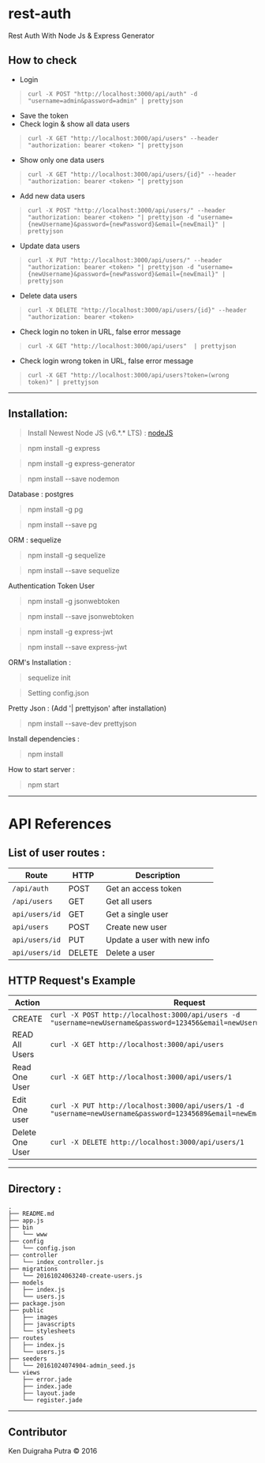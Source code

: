 # rest-auth
Rest Auth With Node Js & Express Generator

## How to check
* Login
> `curl -X POST "http://localhost:3000/api/auth" -d "username=admin&password=admin" | prettyjson`

* Save the token
* Check login & show all data users
> `curl -X GET "http://localhost:3000/api/users" --header "authorization: bearer <token> "| prettyjson `

* Show only one data users
> `curl -X GET "http://localhost:3000/api/users/{id}" --header "authorization: bearer <token> "| prettyjson `


* Add new data users
> `curl -X POST "http://localhost:3000/api/users/" --header "authorization: bearer <token> "| prettyjson -d "username={newUsername}&password={newPassword}&email={newEmail}" | prettyjson`

* Update data users
> `curl -X PUT "http://localhost:3000/api/users/" --header "authorization: bearer <token> "| prettyjson -d "username={newUsername}&password={newPassword}&email={newEmail}" | prettyjson`

* Delete data users
> `curl -X DELETE "http://localhost:3000/api/users/{id}" --header "authorization: bearer <token> `

* Check login no token in URL, false error message
> `curl -X GET "http://localhost:3000/api/users"  | prettyjson`

* Check login wrong token in URL, false error message
> `curl -X GET "http://localhost:3000/api/users?token=(wrong token)" | prettyjson`

************************************

## Installation:
> Install Newest Node JS (v6.\*.\* LTS) : [nodeJS](https://nodejs.org/en/)

> npm install -g express

> npm install -g express-generator

> npm install --save nodemon

Database : postgres
> npm install -g pg

> npm install --save pg

ORM : sequelize
> npm install -g sequelize

> npm install --save sequelize

Authentication Token User
> npm install -g jsonwebtoken

> npm install --save jsonwebtoken

> npm install -g express-jwt

> npm install --save express-jwt

ORM's Installation :
> sequelize init

> Setting config.json

Pretty Json : (Add '| prettyjson' after installation)
> npm install --save-dev prettyjson

Install dependencies :
> npm install

How to start server :
> npm start

************************************

# API References
## List of user routes :

| Route | HTTP | Description|
|-------|------|------------|
|`/api/auth`|POST| Get an access token|
|`/api/users`| GET | Get all users |
|`api/users/id`| GET | Get a single user |
|`api/users`| POST | Create new user |
|`api/users/id`| PUT | Update a user with new info |
|`api/users/id`|DELETE| Delete a user|


## HTTP Request's Example

| Action |Request|
|---------|-------|
|CREATE|`curl -X POST http://localhost:3000/api/users -d "username=newUsername&password=123456&email=newUser@yahoo.com"` |
|READ All Users|`curl -X GET http://localhost:3000/api/users`  |
| Read One User | `curl -X GET http://localhost:3000/api/users/1` |
|Edit One user | `curl -X PUT http://localhost:3000/api/users/1 -d "username=newUsername&password=12345689&email=newEmailUser@yahoo.com"`|
|Delete One User | `curl -X DELETE http://localhost:3000/api/users/1` |

************************************

## Directory :

```
.
├── README.md
├── app.js
├── bin
│   └── www
├── config
│   └── config.json
├── controller
│   └── index_controller.js
├── migrations
│   └── 20161024063240-create-users.js
├── models
│   ├── index.js
│   └── users.js
├── package.json
├── public
│   ├── images
│   ├── javascripts
│   └── stylesheets
├── routes
│   ├── index.js
│   └── users.js
├── seeders
│   └── 20161024074904-admin_seed.js
└── views
    ├── error.jade
    ├── index.jade
    ├── layout.jade
    └── register.jade
```
************************************

## Contributor
Ken Duigraha Putra &copy; 2016
